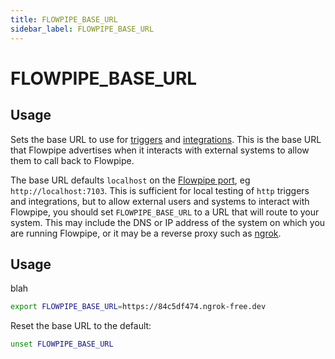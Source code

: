```yaml
---
title: FLOWPIPE_BASE_URL
sidebar_label: FLOWPIPE_BASE_URL
---
```


# FLOWPIPE_BASE_URL

## Usage 

Sets the base URL to use for [triggers](/docs/flowpipe-hcl/trigger) and [integrations](/docs/reference/config-files/integration).  This is the base URL that Flowpipe advertises when it interacts with external systems to allow them to call back to Flowpipe.  

The base URL defaults `localhost` on the [Flowpipe port](/docs/reference/env-vars/flowpipe_port), eg `http://localhost:7103`.  This is sufficient for local testing of `http` triggers and integrations, but to allow external users and systems to interact with Flowpipe, you should set `FLOWPIPE_BASE_URL` to a URL that will route to your system.  This may include the DNS or IP address of the system on which you are running Flowpipe, or it may be a reverse proxy such as [ngrok](https://ngrok.com/).


## Usage

blah
```bash
export FLOWPIPE_BASE_URL=https://84c5df474.ngrok-free.dev
```

Reset the base URL to the default:
```bash
unset FLOWPIPE_BASE_URL
```